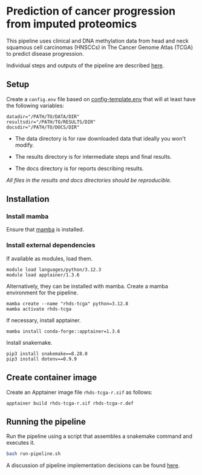# Prediction of cancer progression from imputed proteomics

This pipeline uses clinical and DNA methylation data
from head and neck squamous cell carcinomas (HNSCCs)
in The Cancer Genome Atlas (TCGA) to predict disease progression.

Individual steps and outputs of the pipeline are described [here](readme-description.md).

## Setup

Create a `config.env` file based on
[config-template.env](config-template.env) that
will at least have the following variables:

```
datadir="/PATH/TO/DATA/DIR"
resultsdir="/PATH/TO/RESULTS/DIR"
docsdir="/PATH/TO/DOCS/DIR"
```

* The data directory is for raw downloaded data that ideally you won't modify.

* The results directory is for intermediate steps and final results.

* The docs directory is for reports describing results. 

*All files in the results and docs directories should be reproducible.*

## Installation

### Install mamba

Ensure that [mamba](readme-mamba.md) is installed.

### Install external dependencies

If available as modules, load them.

```
module load languages/python/3.12.3
module load apptainer/1.3.6
```

Alternatively, they can be installed with mamba.
Create a mamba environment for the pipeline.

```
mamba create --name "rhds-tcga" python=3.12.8
mamba activate rhds-tcga
```

If necessary, install apptainer. 

```
mamba install conda-forge::apptainer=1.3.6
```

Install snakemake.

```
pip3 install snakemake==8.28.0
pip3 install dotenv==0.9.9
```

## Create container image

Create an Apptainer image file `rhds-tcga-r.sif` as follows:

```
apptainer build rhds-tcga-r.sif rhds-tcga-r.def
```

## Running the pipeline

Run the pipeline using a script that
assembles a snakemake command and executes it.

```bash
bash run-pipeline.sh
```

A discussion of pipeline implementation decisions
can be found [here](readme-decisions.md). 

